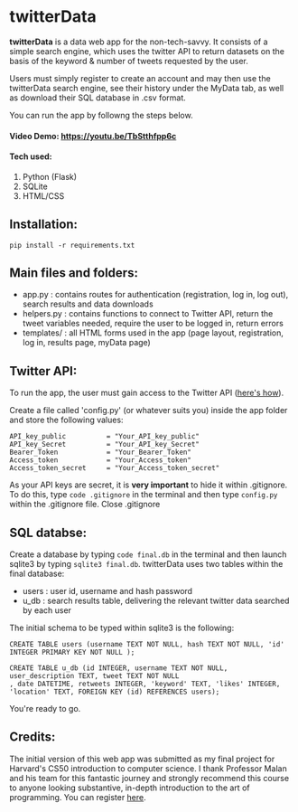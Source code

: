 # twitterData
**twitterData** is a data web app for the non-tech-savvy.  It consists of a simple search engine, which uses the twitter API to return datasets on the basis of the keyword & number of tweets requested by the user.

Users must simply register to create an account and may then use the twitterData search engine, see their history under the MyData tab, as well as download their SQL database in .csv format.

You can run the app by followng the steps below.
#### Video Demo:  https://youtu.be/TbStthfpp6c
#### Tech used:
1. Python (Flask)
2. SQLite
3. HTML/CSS

## Installation:
```
pip install -r requirements.txt
```

## Main files and folders:
- app.py : contains routes for authentication (registration, log in, log out), search results and data downloads
- helpers.py : contains functions to connect to Twitter API, return the tweet variables needed, require the user to be logged in, return errors
- templates/ : all HTML forms used in the app (page layout, registration, log in, results page, myData page)

## Twitter API:
To run the app, the user must gain access to the Twitter API ([here's how](https://developer.twitter.com/en/docs/twitter-api/getting-started/getting-access-to-the-twitter-api)).

Create a file called 'config.py' (or whatever suits you) inside the app folder and store the following values:

```
API_key_public          = "Your_API_key_public"
API_key_Secret          = "Your_API_key_Secret"
Bearer_Token            = "Your_Bearer_Token"
Access_token            = "Your_Access_token"
Access_token_secret     = "Your_Access_token_secret"
```
As your API keys are secret, it is **very important** to hide it within .gitignore. To do this, type `code .gitignore` in the terminal and then type `config.py` within the .gitignore file. Close .gitignore

## SQL databse:
Create a database by typing `code final.db` in the terminal and then launch sqlite3 by typing `sqlite3 final.db`. twitterData uses two tables within the final database:

- users : user id, username and hash password
- u_db : search results table, delivering the relevant twitter data searched by each user

The initial schema to be typed within sqlite3 is the following:
```
CREATE TABLE users (username TEXT NOT NULL, hash TEXT NOT NULL, 'id' INTEGER PRIMARY KEY NOT NULL );
```
```
CREATE TABLE u_db (id INTEGER, username TEXT NOT NULL, user_description TEXT, tweet TEXT NOT NULL
, date DATETIME, retweets INTEGER, 'keyword' TEXT, 'likes' INTEGER, 'location' TEXT, FOREIGN KEY (id) REFERENCES users);
```
You're ready to go.


## Credits:
The initial version of this web app was submitted as my final project for Harvard's CS50 introduction to computer science. 
I thank Professor Malan and his team for this fantastic journey and strongly recommend this course to anyone looking substantive, in-depth introduction to the art of programming. You can register [here](https://www.edx.org/course/introduction-computer-science-harvardx-cs50x?utm_source=google&utm_campaign=19339199037&utm_medium=cpc&utm_term=harvard%20cs50%20online&hsa_acc=7245054034&hsa_cam=19339199037&hsa_grp=145482383700&hsa_ad=642397268536&hsa_src=g&hsa_tgt=kwd-422823376443&hsa_kw=harvard%20cs50%20online&hsa_mt=e&hsa_net=adwords&hsa_ver=3&gclid=CjwKCAiA3pugBhAwEiwAWFzwdVAWQLlh0fnX2npfXVe9L4TC4F7ls9-qmu0vqTjW8oj0ev27RWzasBoCWHEQAvD_BwE).